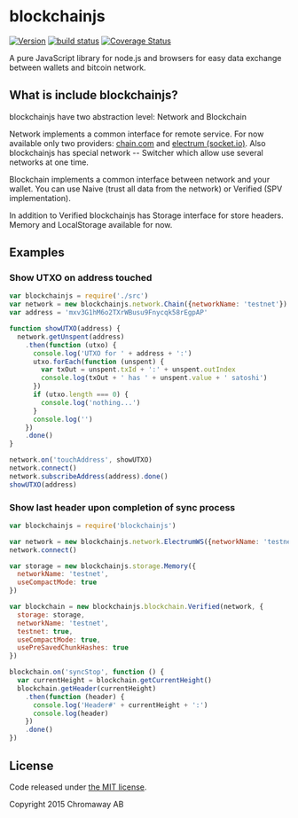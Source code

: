 blockchainjs
============

[![Version](http://img.shields.io/npm/v/blockchainjs.svg?style=flat-square)](https://www.npmjs.org/package/blockchainjs)
[![build status](https://img.shields.io/travis/chromaway/blockchainjs.svg?branch=master&style=flat-square)](http://travis-ci.org/chromaway/blockchainjs)
[![Coverage Status](https://img.shields.io/coveralls/chromaway/blockchainjs.svg?style=flat-square)](https://coveralls.io/r/chromaway/blockchainjs)

A pure JavaScript library for node.js and browsers for easy data exchange between wallets and bitcoin network.

## What is include blockchainjs?

blockchainjs have two abstraction level: Network and Blockchain

Network implements a common interface for remote service. For now available only two providers: [chain.com](http://chain.com/) and [electrum (socket.io)](https://github.com/fanatid/electrumjs-server). Also blockchainjs has special network -- Switcher which allow use several networks at one time.

Blockchain implements a common interface between network and your wallet. You can use Naive (trust all data from the network) or Verified (SPV implementation).

In addition to Verified blockchainjs has Storage interface for store headers. Memory and LocalStorage available for now.

## Examples

### Show UTXO on address touched
```js
var blockchainjs = require('./src')
var network = new blockchainjs.network.Chain({networkName: 'testnet'})
var address = 'mxv3G1hM6o2TXrWBusu9Fnycqk58rEgpAP'

function showUTXO(address) {
  network.getUnspent(address)
    .then(function (utxo) {
      console.log('UTXO for ' + address + ':')
      utxo.forEach(function (unspent) {
        var txOut = unspent.txId + ':' + unspent.outIndex
        console.log(txOut + ' has ' + unspent.value + ' satoshi')
      })
      if (utxo.length === 0) {
        console.log('nothing...')
      }
      console.log('')
    })
    .done()
}

network.on('touchAddress', showUTXO)
network.connect()
network.subscribeAddress(address).done()
showUTXO(address)
```

### Show last header upon completion of sync process
```js
var blockchainjs = require('blockchainjs')

var network = new blockchainjs.network.ElectrumWS({networkName: 'testnet'})
network.connect()

var storage = new blockchainjs.storage.Memory({
  networkName: 'testnet',
  useCompactMode: true
})

var blockchain = new blockchainjs.blockchain.Verified(network, {
  storage: storage,
  networkName: 'testnet',
  testnet: true,
  useCompactMode: true,
  usePreSavedChunkHashes: true
})

blockchain.on('syncStop', function () {
  var currentHeight = blockchain.getCurrentHeight()
  blockchain.getHeader(currentHeight)
    .then(function (header) {
      console.log('Header#' + currentHeight + ':')
      console.log(header)
    })
    .done()
})
```

## License

Code released under [the MIT license](https://github.com/chromaway/blockchainjs/blob/master/LICENSE).

Copyright 2015 Chromaway AB
